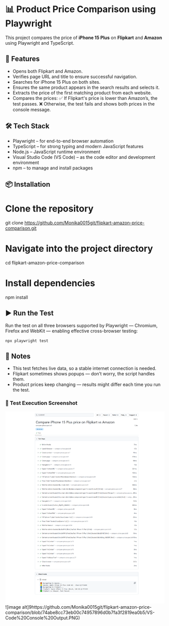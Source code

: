 # 📊 Product Price Comparison using Playwright

This project compares the price of **iPhone 15 Plus** on **Flipkart** and **Amazon** using Playwright and TypeScript.

## 🚀 Features

- Opens both Flipkart and Amazon.
- Verifies page URL and title to ensure successful navigation.
- Searches for iPhone 15 Plus on both sites.
- Ensures the same product appears in the search results and selects it.
- Extracts the price of the first matching product from each website.
- Compares the prices:
        ✅ If Flipkart's price is lower than Amazon’s, the test passes.
        ❌ Otherwise, the test fails and shows both prices in the console message.

## 🛠️ Tech Stack

- Playwright – for end-to-end browser automation
- TypeScript – for strong typing and modern JavaScript features
- Node.js – JavaScript runtime environment
- Visual Studio Code (VS Code) – as the code editor and development environment
- npm – to manage and install packages


## 📦 Installation

# Clone the repository
git clone https://github.com/Monika0015git/flipkart-amazon-price-comparison.git
# Navigate into the project directory
cd flipkart-amazon-price-comparison
# Install dependencies
npm install

## ▶️ Run the Test

Run the test on all three browsers supported by Playwright — Chromium, Firefox and WebKit — enabling effective cross-browser testing:

    npx playwright test


## 📝 Notes

- This test fetches live data, so a stable internet connection is needed.
- Flipkart sometimes shows popups — don’t worry, the script handles them.
- Product prices keep changing — results might differ each time you run the test.

### 📸 Test Execution Screenshot
![image alt](https://github.com/Monika0015git/flipkart-amazon-price-comparison/blob/4130cf6114a4c062a5e3e5ba0a520366727be99e/Playwright%20test%20result.png)
![image alt]9https://github.com/Monika0015git/flipkart-amazon-price-comparison/blob/74abe8cc73eb00c74957896d0b7fa3f2819ea0b5/VS-Code%20Console%20Output.PNG)
